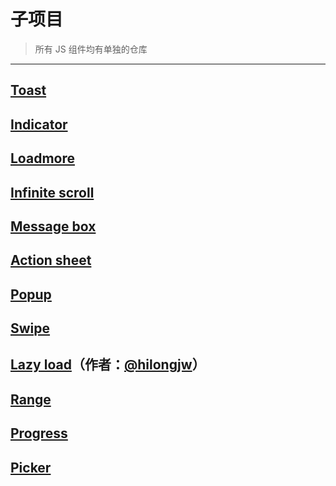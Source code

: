 # 子项目

> 所有 JS 组件均有单独的仓库

---------

## [Toast](https://github.com/ElemeFE/vue-toast-mobile)
## [Indicator](https://github.com/fx-mui/mint-indicator)
## [Loadmore](https://github.com/fx-mui/mint-loadmore)
## [Infinite scroll](https://github.com/ElemeFE/vue-infinite-scroll)
## [Message box](https://github.com/ElemeFE/vue-msgbox)
## [Action sheet](https://github.com/fx-mui/mint-actionsheet)
## [Popup](https://github.com/fx-mui/mint-popup)
## [Swipe](https://github.com/ElemeFE/vue-swipe)
## [Lazy load](https://github.com/hilongjw/vue-lazyload)（作者：[@hilongjw](https://github.com/hilongjw)）
## [Range](https://github.com/fx-mui/mint-range)
## [Progress](https://github.com/fx-mui/mint-progress)
## [Picker](https://github.com/fx-mui/mint-picker)
